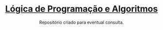 <div align="center">
  <h1><u>Lógica de Programação e Algoritmos</u></h1>

  Repositório criado para eventual consulta.
</div>
